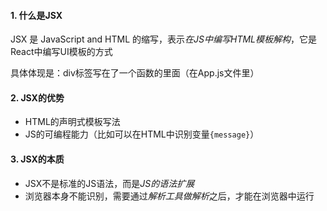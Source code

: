 #### 1. 什么是JSX
JSX 是 JavaScript and HTML 的缩写，表示*在JS中编写HTML模板解构*，它是React中编写UI模板的方式

具体体现是：div标签写在了一个函数的里面（在App.js文件里）

#### 2. JSX的优势
  - HTML的声明式模板写法
  - JS的可编程能力（比如可以在HTML中识别变量`{message}`）

#### 3. JSX的本质
  - JSX不是标准的JS语法，而是*JS的语法扩展*
  - 浏览器本身不能识别，需要通过*解析工具做解析*之后，才能在浏览器中运行



